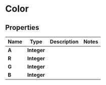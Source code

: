 
# Color

## Properties
Name | Type | Description | Notes
------------ | ------------- | ------------- | -------------
**A** | **Integer** |  | 
**R** | **Integer** |  | 
**G** | **Integer** |  | 
**B** | **Integer** |  | 



